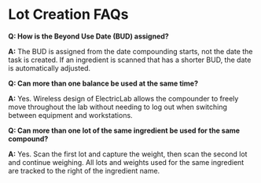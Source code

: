 # Lot Creation FAQs

**Q: How is the Beyond Use Date (BUD) assigned?**

**A:** The BUD is assigned from the date compounding starts, not the date the task is created. If an ingredient is scanned that has a shorter BUD, the date is automatically adjusted.

**Q: Can more than one balance be used at the same time?**

**A:** Yes. Wireless design of ElectricLab allows the compounder to freely move throughout the lab without needing to log out when switching between equipment and workstations.

**Q: Can more than one lot of the same ingredient be used for the same compound?**

**A:** Yes. Scan the first lot and capture the weight,  then scan the second lot and continue weighing. All lots and weights used for the same ingredient are tracked to the right of the ingredient name.
